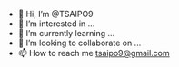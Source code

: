 - 👋 Hi, I’m @TSAIPO9
- 👀 I’m interested in ...
- 🌱 I’m currently learning ...
- 💞️ I’m looking to collaborate on ...
- 📫 How to reach me tsaipo9@gmail.com

<!---
TSAIPO9/TSAIPO9 is a ✨ special ✨ repository because its `README.md` (this file) appears on your GitHub profile.
You can click the Preview link to take a look at your changes.
--->
